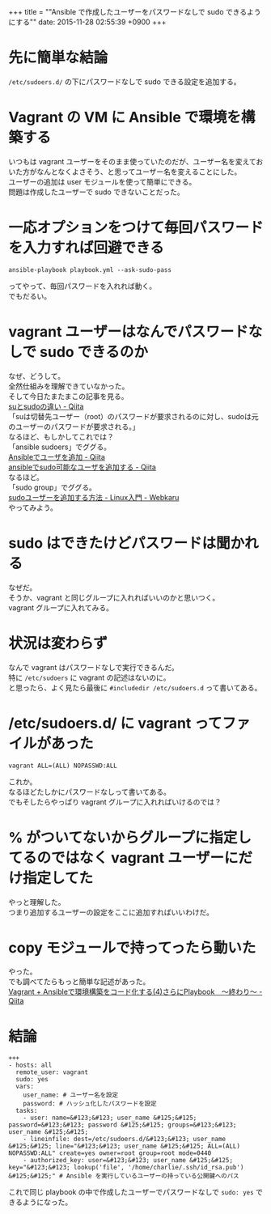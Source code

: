 +++
title = ""Ansible で作成したユーザーをパスワードなしで sudo できるようにする""
date: 2015-11-28 02:55:39 +0900
+++

先に簡単な結論
===
`/etc/sudoers.d/` の下にパスワードなしで sudo できる設定を追加する。

Vagrant の VM に Ansible で環境を構築する
===
いつもは vagrant ユーザーをそのまま使っていたのだが、ユーザー名を変えておいた方がなんとなくよさそう、と思ってユーザー名を変えることにした。  
ユーザーの追加は user モジュールを使って簡単にできる。  
問題は作成したユーザーで sudo できないことだった。

一応オプションをつけて毎回パスワードを入力すれば回避できる
===
```
ansible-playbook playbook.yml --ask-sudo-pass
```

ってやって、毎回パスワードを入れれば動く。  
でもだるい。

vagrant ユーザーはなんでパスワードなしで sudo できるのか
===
なぜ、どうして。  
全然仕組みを理解できていなかった。  
そして今日たまたまこの記事を見る。  
[suとsudoの違い - Qiita](http://qiita.com/aosho235/items/05d4a4f549016e41cde7)  
「suは切替先ユーザー（root）のパスワードが要求されるのに対し、sudoは元のユーザーのパスワードが要求される。」  
なるほど、もしかしてこれでは？  
「ansible sudoers」でググる。  
[Ansibleでユーザを追加 - Qiita](http://qiita.com/kiarina/items/813878489f4adba4eb34)  
[ansibleでsudo可能なユーザを追加する - Qiita](http://qiita.com/suin/items/155ca2b98c485935db1b)  
なるほど。  
「sudo group」でググる。  
[sudoユーザーを追加する方法 - Linux入門 - Webkaru](http://webkaru.net/linux/sudo-user-add/)  
やってみよう。

sudo はできたけどパスワードは聞かれる
===
なぜだ。  
そうか、vagrant と同じグループに入れればいいのかと思いつく。  
vagrant グループに入れてみる。

状況は変わらず
===
なんで vagrant はパスワードなしで実行できるんだ。  
特に `/etc/sudoers` に vagrant の記述はないのに。  
と思ったら、よく見たら最後に `#includedir /etc/sudoers.d` って書いてある。

/etc/sudoers.d/ に vagrant ってファイルがあった
===
```
vagrant ALL=(ALL) NOPASSWD:ALL
```

これか。  
なるほどたしかにパスワードなしって書いてある。  
でもそしたらやっぱり vagrant グループに入れればいけるのでは？

% がついてないからグループに指定してるのではなく vagrant ユーザーにだけ指定してた
===
やっと理解した。  
つまり追加するユーザーの設定をここに追加すればいいわけだ。

copy モジュールで持ってったら動いた
===
やった。  
でも調べてたらもっと簡単な記述があった。  
[Vagrant + Ansibleで環境構築をコード化する(4)さらにPlaybook　～終わり～ - Qiita](http://qiita.com/hidekuro/items/8cd1ebe1c52a256593ef)

結論
===
```
+++
- hosts: all
  remote_user: vagrant
  sudo: yes
  vars:
    user_name: # ユーザー名を設定
    password: # ハッシュ化したパスワードを設定
  tasks:
    - user: name=&#123;&#123; user_name &#125;&#125; password=&#123;&#123; password &#125;&#125; groups=&#123;&#123; user_name &#125;&#125;
    - lineinfile: dest=/etc/sudoers.d/&#123;&#123; user_name &#125;&#125; line="&#123;&#123; user_name &#125;&#125; ALL=(ALL) NOPASSWD:ALL" create=yes owner=root group=root mode=0440
    - authorized_key: user=&#123;&#123; user_name &#125;&#125; key="&#123;&#123; lookup('file', '/home/charlie/.ssh/id_rsa.pub') &#125;&#125;" # Ansible を実行しているユーザーの持っている公開鍵へのパス
```

これで同じ playbook の中で作成したユーザーでパスワードなしで `sudo: yes` できるようになった。
